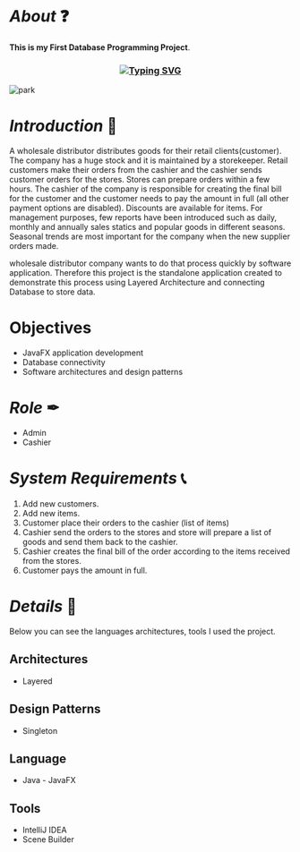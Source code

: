 # *About* ❓
**This is my First Database Programming Project**.

<h3 align="center"><a href="https://git.io/typing-svg" align="center"><img align="center" src="https://readme-typing-svg.herokuapp.com?font=Fira+Code&size=25&duration=4000&center=true&vCenter=true&width=435&lines=Super+Market+System" alt="Typing SVG" style="max-width:100%" /></a></h3>

![park](src/assets/dash.png)

# *Introduction* 📝
A wholesale distributor distributes goods for their retail clients(customer). The company has a huge stock and
it is maintained by a storekeeper. Retail customers make their orders from the cashier and the cashier sends
customer orders for the stores. Stores can prepare orders within a few hours. The cashier of the company is 
responsible for creating the final bill for the customer and the customer needs to pay the amount in full (all 
other payment options are disabled). Discounts are available for items. For management purposes, few 
reports have been introduced such as daily, monthly and annually sales statics and popular goods in different 
seasons. Seasonal trends are most important for the company when the new supplier orders made.

wholesale distributor company wants to do that process quickly by software application. Therefore this project is the standalone application created to demonstrate this process using Layered Architecture and connecting Database to store data.

# Objectives
* JavaFX application development
* Database connectivity
* Software architectures and design patterns

# *Role* ✒
* Admin
* Cashier

# *System Requirements* 📞
1. Add new customers.
2. Add new items.
1. Customer place their orders to the cashier (list of items)
2. Cashier send the orders to the stores and store will prepare a list of goods and send them back to the cashier.
3. Cashier creates the final bill of the order according to the items received from the stores.
4. Customer pays the amount in full.

# *Details* 🔖
Below you can see the languages architectures, tools I used  the project.

## Architectures
* Layered 

## Design Patterns
* Singleton 

## Language
* Java - JavaFX

## Tools
* IntelliJ IDEA
* Scene Builder